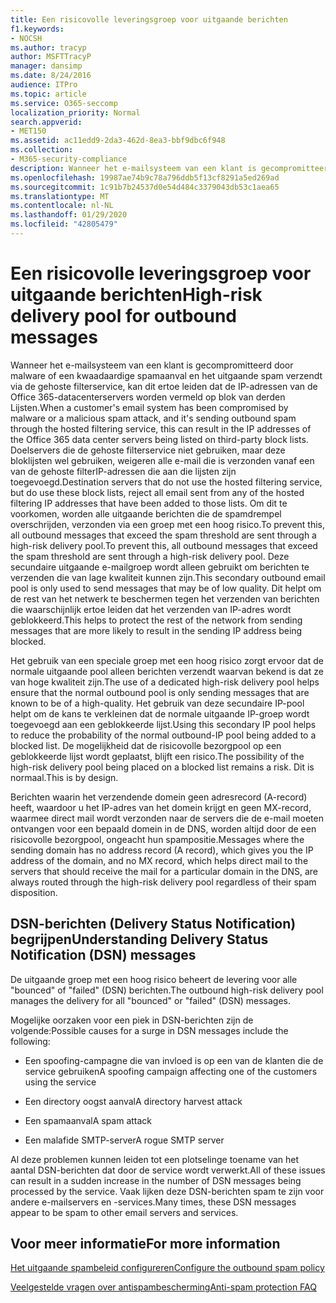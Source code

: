 ```yaml
---
title: Een risicovolle leveringsgroep voor uitgaande berichten
f1.keywords:
- NOCSH
ms.author: tracyp
author: MSFTTracyP
manager: dansimp
ms.date: 8/24/2016
audience: ITPro
ms.topic: article
ms.service: O365-seccomp
localization_priority: Normal
search.appverid:
- MET150
ms.assetid: ac11edd9-2da3-462d-8ea3-bbf9dbc6f948
ms.collection:
- M365-security-compliance
description: Wanneer het e-mailsysteem van een klant is gecompromitteerd door malware of een kwaadaardige spamaanval en het uitgaande spam verzendt via de gehoste filterservice, kan dit ertoe leiden dat de IP-adressen van de Office 365-datacenterservers worden vermeld op blok van derden Lijsten.
ms.openlocfilehash: 19987ae74b9c78a796ddb5f13cf8291a5ed269ad
ms.sourcegitcommit: 1c91b7b24537d0e54d484c3379043db53c1aea65
ms.translationtype: MT
ms.contentlocale: nl-NL
ms.lasthandoff: 01/29/2020
ms.locfileid: "42805479"
---
```

# <a name="high-risk-delivery-pool-for-outbound-messages"></a><span data-ttu-id="f08e4-103">Een risicovolle leveringsgroep voor uitgaande berichten</span><span class="sxs-lookup"><span data-stu-id="f08e4-103">High-risk delivery pool for outbound messages</span></span>

<span data-ttu-id="f08e4-104">Wanneer het e-mailsysteem van een klant is gecompromitteerd door malware of een kwaadaardige spamaanval en het uitgaande spam verzendt via de gehoste filterservice, kan dit ertoe leiden dat de IP-adressen van de Office 365-datacenterservers worden vermeld op blok van derden Lijsten.</span><span class="sxs-lookup"><span data-stu-id="f08e4-104">When a customer's email system has been compromised by malware or a malicious spam attack, and it's sending outbound spam through the hosted filtering service, this can result in the IP addresses of the Office 365 data center servers being listed on third-party block lists.</span></span> <span data-ttu-id="f08e4-105">Doelservers die de gehoste filterservice niet gebruiken, maar deze bloklijsten wel gebruiken, weigeren alle e-mail die is verzonden vanaf een van de gehoste filterIP-adressen die aan die lijsten zijn toegevoegd.</span><span class="sxs-lookup"><span data-stu-id="f08e4-105">Destination servers that do not use the hosted filtering service, but do use these block lists, reject all email sent from any of the hosted filtering IP addresses that have been added to those lists.</span></span> <span data-ttu-id="f08e4-106">Om dit te voorkomen, worden alle uitgaande berichten die de spamdrempel overschrijden, verzonden via een groep met een hoog risico.To prevent this, all outbound messages that exceed the spam threshold are sent through a high-risk delivery pool.</span><span class="sxs-lookup"><span data-stu-id="f08e4-106">To prevent this, all outbound messages that exceed the spam threshold are sent through a high-risk delivery pool.</span></span> <span data-ttu-id="f08e4-107">Deze secundaire uitgaande e-mailgroep wordt alleen gebruikt om berichten te verzenden die van lage kwaliteit kunnen zijn.</span><span class="sxs-lookup"><span data-stu-id="f08e4-107">This secondary outbound email pool is only used to send messages that may be of low quality.</span></span> <span data-ttu-id="f08e4-108">Dit helpt om de rest van het netwerk te beschermen tegen het verzenden van berichten die waarschijnlijk ertoe leiden dat het verzenden van IP-adres wordt geblokkeerd.</span><span class="sxs-lookup"><span data-stu-id="f08e4-108">This helps to protect the rest of the network from sending messages that are more likely to result in the sending IP address being blocked.</span></span>
  
<span data-ttu-id="f08e4-109">Het gebruik van een speciale groep met een hoog risico zorgt ervoor dat de normale uitgaande pool alleen berichten verzendt waarvan bekend is dat ze van hoge kwaliteit zijn.</span><span class="sxs-lookup"><span data-stu-id="f08e4-109">The use of a dedicated high-risk delivery pool helps ensure that the normal outbound pool is only sending messages that are known to be of a high-quality.</span></span> <span data-ttu-id="f08e4-110">Het gebruik van deze secundaire IP-pool helpt om de kans te verkleinen dat de normale uitgaande IP-groep wordt toegevoegd aan een geblokkeerde lijst.</span><span class="sxs-lookup"><span data-stu-id="f08e4-110">Using this secondary IP pool helps to reduce the probability of the normal outbound-IP pool being added to a blocked list.</span></span> <span data-ttu-id="f08e4-111">De mogelijkheid dat de risicovolle bezorgpool op een geblokkeerde lijst wordt geplaatst, blijft een risico.</span><span class="sxs-lookup"><span data-stu-id="f08e4-111">The possibility of the high-risk delivery pool being placed on a blocked list remains a risk.</span></span> <span data-ttu-id="f08e4-112">Dit is normaal.</span><span class="sxs-lookup"><span data-stu-id="f08e4-112">This is by design.</span></span>
  
<span data-ttu-id="f08e4-113">Berichten waarin het verzendende domein geen adresrecord (A-record) heeft, waardoor u het IP-adres van het domein krijgt en geen MX-record, waarmee direct mail wordt verzonden naar de servers die de e-mail moeten ontvangen voor een bepaald domein in de DNS, worden altijd door de een risicovolle bezorgpool, ongeacht hun spampositie.</span><span class="sxs-lookup"><span data-stu-id="f08e4-113">Messages where the sending domain has no address record (A record), which gives you the IP address of the domain, and no MX record, which helps direct mail to the servers that should receive the mail for a particular domain in the DNS, are always routed through the high-risk delivery pool regardless of their spam disposition.</span></span>
  
## <a name="understanding-delivery-status-notification-dsn-messages"></a><span data-ttu-id="f08e4-114">DSN-berichten (Delivery Status Notification) begrijpen</span><span class="sxs-lookup"><span data-stu-id="f08e4-114">Understanding Delivery Status Notification (DSN) messages</span></span>

<span data-ttu-id="f08e4-115">De uitgaande groep met een hoog risico beheert de levering voor alle "bounced" of "failed" (DSN) berichten.</span><span class="sxs-lookup"><span data-stu-id="f08e4-115">The outbound high-risk delivery pool manages the delivery for all "bounced" or "failed" (DSN) messages.</span></span>
  
<span data-ttu-id="f08e4-116">Mogelijke oorzaken voor een piek in DSN-berichten zijn de volgende:</span><span class="sxs-lookup"><span data-stu-id="f08e4-116">Possible causes for a surge in DSN messages include the following:</span></span>
  
- <span data-ttu-id="f08e4-117">Een spoofing-campagne die van invloed is op een van de klanten die de service gebruiken</span><span class="sxs-lookup"><span data-stu-id="f08e4-117">A spoofing campaign affecting one of the customers using the service</span></span>
    
- <span data-ttu-id="f08e4-118">Een directory oogst aanval</span><span class="sxs-lookup"><span data-stu-id="f08e4-118">A directory harvest attack</span></span>
    
- <span data-ttu-id="f08e4-119">Een spamaanval</span><span class="sxs-lookup"><span data-stu-id="f08e4-119">A spam attack</span></span>
    
- <span data-ttu-id="f08e4-120">Een malafide SMTP-server</span><span class="sxs-lookup"><span data-stu-id="f08e4-120">A rogue SMTP server</span></span>
    
<span data-ttu-id="f08e4-121">Al deze problemen kunnen leiden tot een plotselinge toename van het aantal DSN-berichten dat door de service wordt verwerkt.</span><span class="sxs-lookup"><span data-stu-id="f08e4-121">All of these issues can result in a sudden increase in the number of DSN messages being processed by the service.</span></span> <span data-ttu-id="f08e4-122">Vaak lijken deze DSN-berichten spam te zijn voor andere e-mailservers en -services.</span><span class="sxs-lookup"><span data-stu-id="f08e4-122">Many times, these DSN messages appear to be spam to other email servers and services.</span></span>
  
## <a name="for-more-information"></a><span data-ttu-id="f08e4-123">Voor meer informatie</span><span class="sxs-lookup"><span data-stu-id="f08e4-123">For more information</span></span>

[<span data-ttu-id="f08e4-124">Het uitgaande spambeleid configureren</span><span class="sxs-lookup"><span data-stu-id="f08e4-124">Configure the outbound spam policy</span></span>](configure-the-outbound-spam-policy.md)
  
[<span data-ttu-id="f08e4-125">Veelgestelde vragen over antispambescherming</span><span class="sxs-lookup"><span data-stu-id="f08e4-125">Anti-spam protection FAQ</span></span>](anti-spam-protection-faq.md)
  

